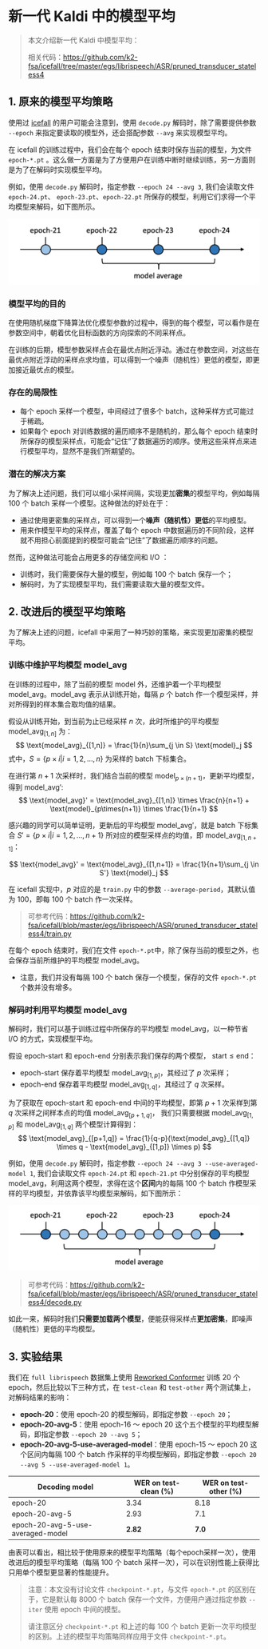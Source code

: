 # 新一代 Kaldi 中的模型平均

> 本文介绍新一代 Kaldi 中模型平均：
>
> 相关代码：https://github.com/k2-fsa/icefall/tree/master/egs/librispeech/ASR/pruned_transducer_stateless4

## 1. 原来的模型平均策略

使用过 [icefall](https://github.com/k2-fsa/icefall) 的用户可能会注意到，使用 `decode.py` 解码时，除了需要提供参数 `--epoch` 来指定要读取的模型外，还会搭配参数 `--avg` 来实现模型平均。

在 icefall 的训练过程中，我们会在每个 epoch 结束时保存当前的模型，为文件 `epoch-*.pt` 。这么做一方面是为了方便用户在训练中断时继续训练，另一方面则是为了在解码时实现模型平均。

例如，使用 `decode.py` 解码时，指定参数 `--epoch 24 --avg 3`, 我们会读取文件 `epoch-24.pt`、 `epoch-23.pt`、`epoch-22.pt` 所保存的模型，利用它们求得一个平均模型来解码，如下图所示。

![](pic/2022-07-29-model-avg1.png)

### 模型平均的目的

在使用随机梯度下降算法优化模型参数的过程中，得到的每个模型，可以看作是在参数空间中，朝着优化目标函数的方向探索的不同采样点。

在训练的后期，模型参数采样点会在最优点附近浮动。通过在参数空间，对这些在最优点附近浮动的采样点求均值，可以得到一个噪声（随机性）更低的模型，即更加接近最优点的模型。

### 存在的局限性

* 每个 epoch 采样一个模型，中间经过了很多个 batch，这种采样方式可能过于稀疏。
* 如果每个 epoch 对训练数据的遍历顺序不是随机的，那么每个 epoch 结束时所保存的模型采样点，可能会“记住”了数据遍历的顺序。使用这些采样点来进行模型平均，显然不是我们所期望的。

### 潜在的解决方案

为了解决上述问题，我们可以缩小采样间隔，实现更加**密集**的模型平均，例如每隔 100 个 batch 采样一个模型。这种做法的好处在于：

* 通过使用更密集的采样点，可以得到一个**噪声（随机性）更低**的平均模型。
* 用来作模型平均的采样点，覆盖了每个 epoch 中数据遍历的不同阶段，这样就不用担心前面提到的模型可能会“记住”了数据遍历顺序的问题。

然而，这种做法可能会占用更多的存储空间和 I/O ：
* 训练时，我们需要保存大量的模型，例如每 100 个 batch 保存一个；
* 解码时，为了实现模型平均，我们需要读取大量的模型文件。

## 2. 改进后的模型平均策略

为了解决上述的问题，icefall 中采用了一种巧妙的策略，来实现更加密集的模型平均。

### 训练中维护平均模型 $\text{model_avg}$

在训练的过程中，除了当前的模型 $\text{model}$ 外，还维护着一个平均模型 $\text{model_avg}$。$\text{model_avg}$ 表示从训练开始，每隔 $p$ 个 batch 作一个模型采样，并对所得到的样本集合取均值的结果。

假设从训练开始，到当前为止已经采样 $n$ 次，此时所维护的平均模型 $\text{model_avg}_{[1,n]}$ 为：
$$
\text{model_avg}_{[1,n]} = \frac{1}{n}\sum_{j \in S} \text{model}_j
$$
式中，$S = \{ p \times i | i = 1,2,\dots,n\}$ 为采样的 batch 下标集合。

在进行第 $n+1$ 次采样时，我们结合当前的模型 $\text{model}_{p\times(n+1)}$，更新平均模型，得到 $\text{model_avg}'$:
$$
\text{model_avg}' = \text{model_avg}_{[1,n]} \times \frac{n}{n+1} + \text{model}_{p\times(n+1)} \times \frac{1}{n+1}
$$

感兴趣的同学可以简单证明，更新后的平均模型 $\text{model_avg}'$，就是 batch 下标集合 $S' = \{ p \times i | i = 1,2,\dots,n+1 \}$ 所对应的模型采样点的均值，即 $\text{model_avg}_{[1,n+1]}$：

$$
\text{model_avg}' = \text{model_avg}_{[1,n+1]} = \frac{1}{n+1}\sum_{j \in S'} \text{model}_j
$$

在 icefall 实现中，$p$ 对应的是 `train.py` 中的参数 `--average-period`，其默认值为 100，即每 100 个 batch 作一次采样。

> 可参考代码：https://github.com/k2-fsa/icefall/blob/master/egs/librispeech/ASR/pruned_transducer_stateless4/train.py

在每个 epoch 结束时，我们在文件 `epoch-*.pt`中，除了保存当前的模型之外，也会保存当前所维护的平均模型 $\text{model_avg}$。

* 注意，我们并没有每隔 100 个 batch 保存一个模型，保存的文件 `epoch-*.pt`个数并没有增多。

### 解码时利用平均模型 $\text{model_avg}$

解码时，我们可以基于训练过程中所保存的平均模型 $\text{model_avg}$，以一种节省 I/O 的方式，实现模型平均。

假设 epoch-$\text{start}$ 和 epoch-$\text{end}$ 分别表示我们保存的两个模型， $\text{start} \le \text{end}$：
* epoch-$\text{start}$ 保存着平均模型 $\text{model_avg}_{[1,p]}$，其经过了 $p$ 次采样；
* epoch-$\text{end}$ 保存着平均模型 $\text{model_avg}_{[1,q]}$，其经过了 $q$ 次采样。

为了获取在 epoch-$\text{start}$ 和 epoch-$\text{end}$ 中间的平均模型，即第 $p+1$ 次采样到第 $q$ 次采样之间样本点的均值 $\text{model_avg}_{[p+1,q]}$，
我们只需要根据 $\text{model_avg}_{[1,p]}$ 和 $\text{model_avg}_{[1,q]}$ 两个模型计算得到：
$$
\text{model_avg}_{[p+1,q]} = \frac{1}{q-p}(\text{model_avg}_{[1,q]} \times q - \text{model_avg}_{[1,p]} \times p)
$$

例如，使用 `decode.py` 解码时，指定参数 `--epoch 24 --avg 3 --use-averaged-model 1`, 我们会读取文件 `epoch-24.pt` 和 `epoch-21.pt` 中分别保存的平均模型 $\text{model_avg}$，利用这两个模型，求得在这个**区间**内的每隔 100 个 batch 作模型采样的平均模型，并依靠该平均模型来解码，如下图所示：

![](pic/2022-07-29-model-avg2.png)

> 可参考代码：https://github.com/k2-fsa/icefall/blob/master/egs/librispeech/ASR/pruned_transducer_stateless4/decode.py

如此一来，解码时我们**只需要加载两个模型**，便能获得采样点**更加密集**，即噪声（随机性）更低的平均模型。

## 3. 实验结果

我们在 `full librispeech` 数据集上使用 [Reworked Conformer](https://mp.weixin.qq.com/s/2WrEh3wHzYE6TCKuw_laLw) 训练 20 个 epoch，然后比较以下三种方式，在 `test-clean` 和 `test-other` 两个测试集上，对解码结果的影响：

* **epoch-20**：使用 epoch-20 的模型解码，即指定参数 `--epoch 20`；
* **epoch-20-avg-5**：使用 epoch-16 ～ epoch 20 这个五个模型的平均模型解码，即指定参数 `--epoch 20 --avg 5`；
* **epoch-20-avg-5-use-averaged-model**：使用 epoch-15 ～ epoch 20 这个区间内每隔 100 个 batch 作采样的平均模型解码，即指定参数 `--epoch 20 --avg 5 --use-averaged-model 1`。

| Decoding model | WER on test-clean (%) | WER on test-other (%) |
| --- | --- | --- |
| epoch-20 | 3.34    |  8.18   |
| epoch-20-avg-5 |  2.93  | 7.1 |
| epoch-20-avg-5-use-averaged-model  |  **2.82**   |  **7.0**  |

由表可以看出，相比较于使用原来的模型平均策略（每个epoch采样一次），使用改进后的模型平均策略（每隔 100 个 batch 采样一次），可以在识别性能上获得比只用单个模型更显著的性能提升。

> 注意：本文没有讨论文件 `checkpoint-*.pt`，与文件 `epoch-*.pt` 的区别在于，它是默认每 8000 个 batch 保存一个文件，方便用户通过指定参数 `--iter` 使用 epoch 中间的模型。
>
> 请注意区分 `checkpoint-*.pt` 和上述的每 100 个 batch 更新一次平均模型的区别。上述的模型平均策略同样应用于文件 `checkpoint-*.pt`。

